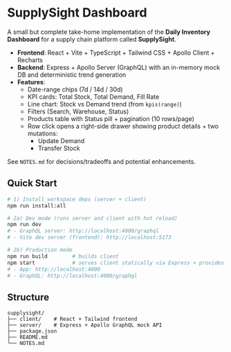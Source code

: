 # SupplySight Dashboard

A small but complete take-home implementation of the **Daily Inventory Dashboard** for a supply chain platform called **SupplySight**.

- **Frontend**: React + Vite + TypeScript + Tailwind CSS + Apollo Client + Recharts
- **Backend**: Express + Apollo Server (GraphQL) with an in-memory mock DB and deterministic trend generation
- **Features**:
  - Date-range chips (7d / 14d / 30d)
  - KPI cards: Total Stock, Total Demand, Fill Rate
  - Line chart: Stock vs Demand trend (from `kpis(range)`)
  - Filters (Search, Warehouse, Status)
  - Products table with Status pill + pagination (10 rows/page)
  - Row click opens a right-side drawer showing product details + two mutations:
    - Update Demand
    - Transfer Stock

See `NOTES.md` for decisions/tradeoffs and potential enhancements.

## Quick Start

```bash
# 1) Install workspace deps (server + client)
npm run install:all

# 2a) Dev mode (runs server and client with hot reload)
npm run dev
# - GraphQL server: http://localhost:4000/graphql
# - Vite dev server (frontend): http://localhost:5173

# 2b) Production mode
npm run build        # builds client
npm start            # serves client statically via Express + provides /graphql
# - App: http://localhost:4000
# - GraphQL: http://localhost:4000/graphql
```

## Structure
```
supplysight/
├── client/    # React + Tailwind frontend
├── server/    # Express + Apollo GraphQL mock API
├── package.json
├── README.md
└── NOTES.md
```

